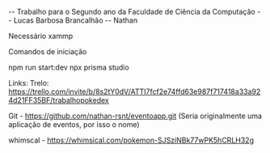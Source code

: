 -- Trabalho para o Segundo ano da Faculdade de Ciência da Computação
-- Lucas Barbosa Brancalhão
-- Nathan

Necessário xammp

Comandos de iniciação

npm run start:dev
npx prisma studio

Links:
Trelo: https://trello.com/invite/b/8s2tY0dV/ATTI7fcf2e74ffd63e987f717418a33a924d21FF35BF/trabalhopokedex

Git - https://github.com/nathan-rsnt/eventoapp.git (Seria originalmente uma aplicação de eventos, por isso o nome)

whimscal - https://whimsical.com/pokemon-SJSziNBk77wPK5hCRLH32g


